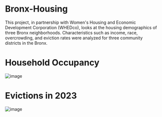 # Bronx-Housing

This project, in partnership with Women's Housing and Economic Development Corporation (WHEDco), looks at the housing demographics of three Bronx neighborhoods. Characteristics such as income, race, overcrowding, and eviction rates were analyzed for three community districts in the Bronx. 

# Household Occupancy

![image](https://github.com/user-attachments/assets/b6d6e060-f796-4a84-bee6-c71be5deb196)

# Evictions in 2023

![image](https://github.com/user-attachments/assets/a9da66d3-9755-4fc8-8255-683caee74652)
